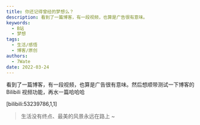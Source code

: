 ```yaml
---
title: 你还记得曾经的梦想么？
description: 看到了一篇博客，有一段视频，也算是广告很有意味。
keywords:
  - B站
  - 梦想
tags:
  - 生活/感悟
  - 博客/原创
authors:
  - 7Wate
date: 2022-03-24
---
```


看到了一篇博客，有一段视频，也算是广告很有意味。然后想顺带测试一下博客的 Bilibili 视频功能，再水一篇哈哈哈

[bilibili:53239786,1,1]

> 生活没有终点、最美的风景永远在路上 ~
